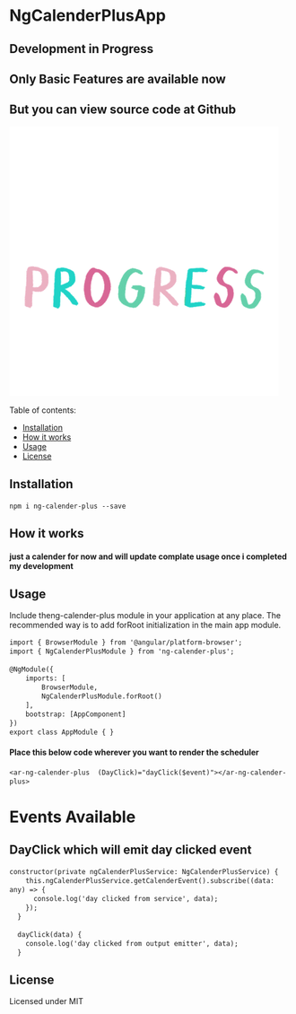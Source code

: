 # NgCalenderPlusApp

## Development in Progress
## Only Basic Features are available now
## But you can view source code at Github

![Work In Progress](/images/giphy.gif)

Table of contents:
* [Installation](#installation)
* [How it works](#howitworks)
* [Usage](#usage)
* [License](#license)


## <a name="installation"></a>Installation
```
npm i ng-calender-plus --save
```
## <a name="howitworks"></a>How it works

#### just a calender for now and will update complate usage once i completed my development

## <a name="usage"></a>Usage

Include theng-calender-plus module in your application at any place. The recommended way is to add forRoot initialization in the main app module.
```
import { BrowserModule } from '@angular/platform-browser';
import { NgCalenderPlusModule } from 'ng-calender-plus';

@NgModule({
    imports: [
        BrowserModule,
        NgCalenderPlusModule.forRoot()
    ],
    bootstrap: [AppComponent]
})
export class AppModule { }
```
#### Place this below code wherever you want to render the scheduler

```
<ar-ng-calender-plus  (DayClick)="dayClick($event)"></ar-ng-calender-plus>
```
# Events Available 

## DayClick  which will emit day clicked event

```
constructor(private ngCalenderPlusService: NgCalenderPlusService) {
    this.ngCalenderPlusService.getCalenderEvent().subscribe((data: any) => {
      console.log('day clicked from service', data);
    });
  }

  dayClick(data) {
    console.log('day clicked from output emitter', data);
  }

```

## <a name="license">License
Licensed under MIT